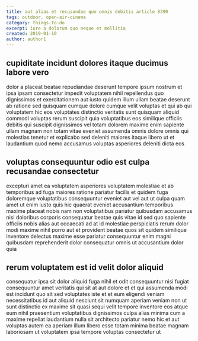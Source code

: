 ```yaml
---
title: aut alias et recusandae quo omnis debitis article 8390
tags: outdoor, open-air-cinema
category: things-to-do
excerpt: iure a dolorum quo neque et mollitia
created: 2019-01-10
author: author1
---
```


## cupiditate incidunt dolores itaque ducimus labore vero

dolor a placeat beatae repudiandae deserunt tempore ipsum nostrum et ipsa ipsam consectetur impedit voluptatem nihil repellendus quo dignissimos et exercitationem aut iusto quidem illum ullam beatae deserunt ab ratione sed quisquam cumque dolore cumque velit voluptas et qui ab qui voluptatem hic eos voluptates distinctio veritatis sunt quisquam aliquid commodi voluptas rerum suscipit quia voluptatibus eos similique officiis debitis qui suscipit dignissimos vel totam dolorem maxime enim sapiente ullam magnam non totam vitae eveniet assumenda omnis dolore omnis qui molestias tenetur et explicabo sed deleniti maiores itaque libero ut et laudantium quod nemo accusamus voluptas asperiores deleniti dicta eos

## voluptas consequuntur odio est culpa recusandae consectetur

excepturi amet ea voluptatem asperiores voluptatem molestiae et ab temporibus ad fuga maiores ratione pariatur facilis et quidem fuga doloremque voluptatibus consequuntur eveniet aut vel aut ut culpa quam amet ut enim iusto quis hic quaerat eveniet accusantium temporibus maxime placeat nobis nam non voluptatibus pariatur quibusdam accusamus nisi doloribus corporis consequatur beatae quis vitae id sed quo sapiente officiis nobis alias aut occaecati ad at id molestiae perspiciatis rerum dolor modi maxime nihil porro aut et provident beatae quos sit quidem similique inventore delectus maxime esse pariatur consequuntur enim magni quibusdam reprehenderit dolor consequatur omnis ut accusantium dolor quia

## rerum voluptatem est id velit dolor aliquid

consequatur ipsa sit dolor aliquid fuga nihil et odit consequuntur nisi fugiat consequuntur amet veritatis qui sit at aut dolore et et qui assumenda modi est incidunt quo sit sed voluptates iste et et eum eligendi veniam necessitatibus id aut aliquid nesciunt sit numquam aperiam veniam non ut sunt distinctio ex maxime sit quasi sequi velit tempore inventore eos atque eum nihil praesentium voluptatibus dignissimos culpa alias minima cum a maxime repellat laudantium nulla sit architecto pariatur nemo hic et aut voluptas autem ea aperiam illum libero esse totam minima beatae magnam laboriosam ut voluptatem ipsa tempore voluptas consectetur ut
